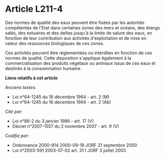 # Article L211-4

Des normes de qualité des eaux peuvent être fixées par les autorités compétentes de l'Etat dans certaines zones des mers et
océans, des étangs salés, des estuaires et des deltas jusqu'à la limite de salure des eaux, en fonction de leur contribution
aux activités d'exploitation et de mise en valeur des ressources biologiques de ces zones.

Ces activités peuvent être réglementées ou interdites en fonction de ces normes de qualité. Cette disposition s'applique
également à la commercialisation des produits végétaux ou animaux issus de ces eaux et destinés à la consommation humaine.

**Liens relatifs à cet article**

_Anciens textes_:

  - Loi n°64-1245 du 16 décembre 1964 - art. 2 (M)
  - Loi n°64-1245 du 16 décembre 1964 - art. 2 (Ab)

_Cité par_:

  - Loi n°86-2 du 3 janvier 1986 - art. 17 (V)
  - Décret n°2007-1557 du 2 novembre 2007 - art. 9 (V)

_Codifié par_:

  - Ordonnance 2000-914 2000-09-18 JORF 21 septembre 2000
  - Loi n°2003-591 2003-07-02 art. 31 I JORF 3 juillet 2003
